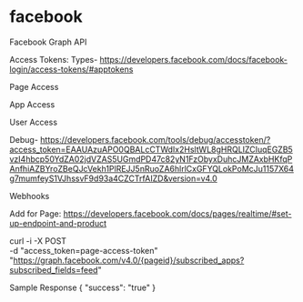 # facebook
Facebook Graph API

Access Tokens:
Types- https://developers.facebook.com/docs/facebook-login/access-tokens/#apptokens

Page Access

App Access

User Access

Debug- https://developers.facebook.com/tools/debug/accesstoken/?access_token=EAAUAzuAPO0QBALcCTWdIx2HsltWL8gHRQLIZCIuqEGZB5vzI4hbcp50YdZA02jdVZAS5UGmdPD47c82yN1FzObyxDuhcJMZAxbHKfqPAnfhiAZBYroZBeQJcVekh1PlREJJ5nRuoZA6hlrlCxGFYQLokPoMcJu1157X64g7mumfeyS1VJhssvF9d93a4CZCTrfAIZD&version=v4.0

Webhooks

Add for Page: https://developers.facebook.com/docs/pages/realtime/#set-up-endpoint-and-product

curl -i -X POST \
  -d "access_token=page-access-token" \
  "https://graph.facebook.com/v4.0/{pageid}/subscribed_apps?subscribed_fields=feed"
  
Sample Response
{
  "success": "true"
}

